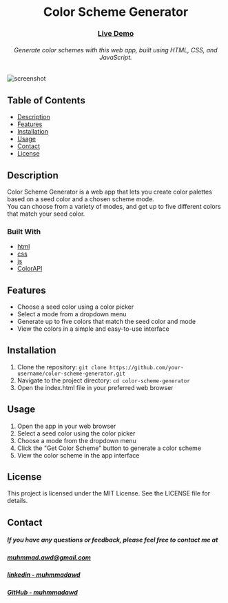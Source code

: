 <div align="center">
<h1 align="center">Color Scheme Generator</h1>
  <h3>
    <a href="https://muhmmadawd.github.io/Color-Scheme-Generator">
      Live Demo
    </a>
  </h3>
  <h6>
  Generate color schemes with this web app, built using HTML, CSS, and JavaScript.
  </h6>
</div>

![screenshot](https://raw.githubusercontent.com/MuhmmadAwd/upload-gif/main/colorPiker.gif)

## Table of Contents

- [Description](#description)
- [Features](#features)
- [Installation](#installation)
- [Usage](#usage)
- [Contact](#contact)
- [License](#license)

## Description

Color Scheme Generator is a web app that lets you create color palettes based on
a seed color and a chosen scheme mode.<br> You can choose from a variety of
modes, and get up to five different colors that match your seed color.

### Built With

- [html]()
- [css]()
- [js]()
- [ColorAPI]()

## Features

- Choose a seed color using a color picker
- Select a mode from a dropdown menu
- Generate up to five colors that match the seed color and mode
- View the colors in a simple and easy-to-use interface

## Installation

1. Clone the repository:
   `git clone https://github.com/your-username/color-scheme-generator.git`
2. Navigate to the project directory: `cd color-scheme-generator`
3. Open the index.html file in your preferred web browser

## Usage

1. Open the app in your web browser
2. Select a seed color using the color picker
3. Choose a mode from the dropdown menu
4. Click the "Get Color Scheme" button to generate a color scheme
5. View the color scheme in the app interface

## License

This project is licensed under the MIT License. See the LICENSE file for
details.

## Contact

<h5> If you have any questions or feedback, please feel free to contact me at <br>
</h5>

  <h5>
<a href="mailto:muhmmad.awd@gmail.com">muhmmad.awd@gmail.com</a>
  </h5>
  <h5>
    <a href="https://www.linkedin.com/in/muhmmadawd/">
      linkedin - muhmmadawd
    </a>
  </h5>
  <h5>
    <a href="https://github.com/MuhmmadAwd/">
      GitHub - muhmmadawd
    </a>
  </h5>
